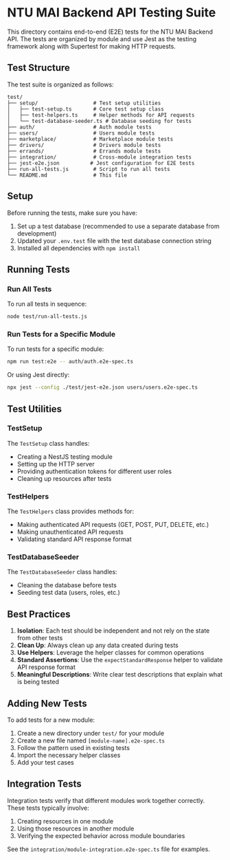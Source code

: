 # NTU MAI Backend API Testing Suite

This directory contains end-to-end (E2E) tests for the NTU MAI Backend API. The tests are organized by module and use Jest as the testing framework along with Supertest for making HTTP requests.

## Test Structure

The test suite is organized as follows:

```
test/
├── setup/                  # Test setup utilities
│   ├── test-setup.ts       # Core test setup class
│   ├── test-helpers.ts     # Helper methods for API requests
│   └── test-database-seeder.ts # Database seeding for tests
├── auth/                   # Auth module tests
├── users/                  # Users module tests
├── marketplace/            # Marketplace module tests
├── drivers/                # Drivers module tests
├── errands/                # Errands module tests
├── integration/            # Cross-module integration tests
├── jest-e2e.json          # Jest configuration for E2E tests
├── run-all-tests.js        # Script to run all tests
└── README.md               # This file
```

## Setup

Before running the tests, make sure you have:

1. Set up a test database (recommended to use a separate database from development)
2. Updated your `.env.test` file with the test database connection string
3. Installed all dependencies with `npm install`

## Running Tests

### Run All Tests

To run all tests in sequence:

```bash
node test/run-all-tests.js
```

### Run Tests for a Specific Module

To run tests for a specific module:

```bash
npm run test:e2e -- auth/auth.e2e-spec.ts
```

Or using Jest directly:

```bash
npx jest --config ./test/jest-e2e.json users/users.e2e-spec.ts
```

## Test Utilities

### TestSetup

The `TestSetup` class handles:
- Creating a NestJS testing module
- Setting up the HTTP server
- Providing authentication tokens for different user roles
- Cleaning up resources after tests

### TestHelpers

The `TestHelpers` class provides methods for:
- Making authenticated API requests (GET, POST, PUT, DELETE, etc.)
- Making unauthenticated API requests
- Validating standard API response format

### TestDatabaseSeeder

The `TestDatabaseSeeder` class handles:
- Cleaning the database before tests
- Seeding test data (users, roles, etc.)

## Best Practices

1. **Isolation**: Each test should be independent and not rely on the state from other tests
2. **Clean Up**: Always clean up any data created during tests
3. **Use Helpers**: Leverage the helper classes for common operations
4. **Standard Assertions**: Use the `expectStandardResponse` helper to validate API response format
5. **Meaningful Descriptions**: Write clear test descriptions that explain what is being tested

## Adding New Tests

To add tests for a new module:

1. Create a new directory under `test/` for your module
2. Create a new file named `[module-name].e2e-spec.ts`
3. Follow the pattern used in existing tests
4. Import the necessary helper classes
5. Add your test cases

## Integration Tests

Integration tests verify that different modules work together correctly. These tests typically involve:

1. Creating resources in one module
2. Using those resources in another module
3. Verifying the expected behavior across module boundaries

See the `integration/module-integration.e2e-spec.ts` file for examples.